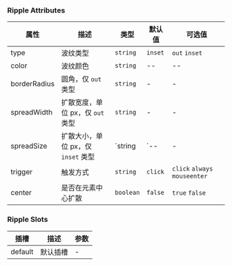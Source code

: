 ### Ripple Attributes

| 属性         | 描述                               | 类型      | 默认值  | 可选值                        |
| ------------ | ---------------------------------- | --------- | ------- | ----------------------------- |
| type         | 波纹类型                           | `string`  | `inset` | `out` `inset`                 |
| color        | 波纹颜色                           | `string`  | --      | --                            |
| borderRadius | 圆角，仅 `out` 类型                | `string`  | -       | -                             |
| spreadWidth  | 扩散宽度，单位 px，仅 `out` 类型   | `string`  | -       | -                             |
| spreadSize   | 扩散大小，单位 px，仅 `inset` 类型 | `string   | `--     | -                             |
| trigger      | 触发方式                           | `string`  | `click` | `click` `always` `mouseenter` |
| center       | 是否在元素中心扩散                 | `boolean` | `false` | `true` `false`                |

### Ripple Slots

| 插槽    | 描述     | 参数 |
| ------- | -------- | ---- |
| default | 默认插槽 | -    |
